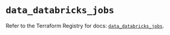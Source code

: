 # `data_databricks_jobs`

Refer to the Terraform Registry for docs: [`data_databricks_jobs`](https://registry.terraform.io/providers/databricks/databricks/1.81.0/docs/data-sources/jobs).
